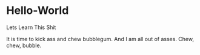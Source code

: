 # Hello-World
Lets Learn This Shit

It is time to kick ass and chew bubblegum. And I am all out of asses. 
Chew, chew, bubble.
